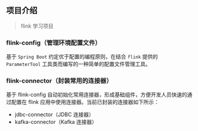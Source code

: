 ## 项目介绍
> flink 学习项目
### flink-config（管理环境配置文件）
基于 `Spring Boot` 约定优于配置的编程原则，在结合 `flink` 提供的 `ParameterTool` 工具类而编写的一种简单的配置文件管理工具。

### flink-connector（封装常用的连接器）
基于 flink-config 自动初始化常用连接器，形成基础组件，方便开发人员快速的通过配置在 flink 应用中使用连接器。当前已封装的连接器如下所示：
- jdbc-connector（JDBC 连接器）
- kafka-connector（Kafka 连接器）
